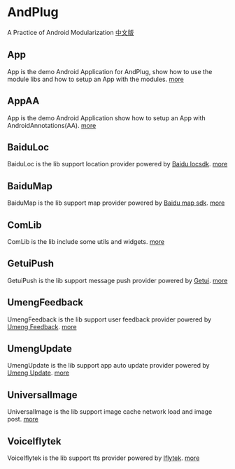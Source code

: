 # AndPlug
A Practice of Android Modularization [中文版](https://github.com/ourbeehive/AndPlug/blob/master/README_CN.md)

## App
App is the demo Android Application for AndPlug, show how to use the module libs and how to setup an App with the modules. [more](https://github.com/ourbeehive/AndPlug/App/blob/master/README_CN.md)

## AppAA
App is the demo Android Application show how to setup an App with AndroidAnnotations(AA). [more](https://github.com/ourbeehive/AndPlug/AppAA/blob/master/README_CN.md)
 
## BaiduLoc
BaiduLoc is the lib support location provider powered by [Baidu locsdk](http://developer.baidu.com/map/index.php?title=android-locsdk). [more](https://github.com/ourbeehive/AndPlug/BaiduLoc/blob/master/README.md)

## BaiduMap
BaiduMap is the lib support map provider powered by [Baidu map sdk](http://developer.baidu.com/map/index.php?title=androidsdk). [more](https://github.com/ourbeehive/AndPlug/BaiduMap/blob/master/README.md)

## ComLib
ComLib is the lib include some utils and widgets. [more](https://github.com/ourbeehive/AndPlug/ComLib/blob/master/README.md)

## GetuiPush
GetuiPush is the lib support message push provider powered by [Getui](http://www.getui.com/). [more](https://github.com/ourbeehive/AndPlug/Getui/blob/master/README.md)

## UmengFeedback
UmengFeedback is the lib support user feedback provider powered by [Umeng Feedback](http://www.umeng.com/component_feedback). [more](https://github.com/ourbeehive/AndPlug/UmengFeedback/blob/master/README.md)

## UmengUpdate
UmengUpdate is the lib support app auto update provider powered by [Umeng Update](http://www.umeng.com/component_update). [more](https://github.com/ourbeehive/AndPlug/UmengUpdate/blob/master/README.md)

## UniversalImage
UniversalImage is the lib support image cache network load and image post. [more](https://github.com/ourbeehive/AndPlug/UniversalImage/blob/master/README.md)

## VoiceIflytek
VoiceIflytek is the lib support tts provider powered by [Iflytek](http://www.xfyun.cn/). [more](https://github.com/ourbeehive/AndPlug/VoiceIflytek/blob/master/README.md)
